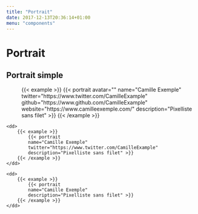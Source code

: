 ```yaml
---
title: "Portrait"
date: 2017-12-13T20:36:14+01:00
menu: "components"
---
```


# Portrait

## Portrait simple

<dl>
    <dd>
        {{< example >}}
            {{< portrait
            avatar=""
            name="Camille Exemple"
            twitter="https://www.twitter.com/CamilleExample"
            github="https://www.github.com/CamilleExample"
            website="https://www.camilleexemple.com/"
            description="Pixelliste sans filet" >}}
        {{< /example >}}
    </dd>

    <dd>
        {{< example >}}
            {{< portrait
            name="Camille Exemple"
            twitter="https://www.twitter.com/CamilleExample"
            description="Pixelliste sans filet" >}}
        {{< /example >}}
    </dd>

    <dd>
        {{< example >}}
            {{< portrait
            name="Camille Exemple"
            description="Pixelliste sans filet" >}}
        {{< /example >}}
    </dd>

</dl>
